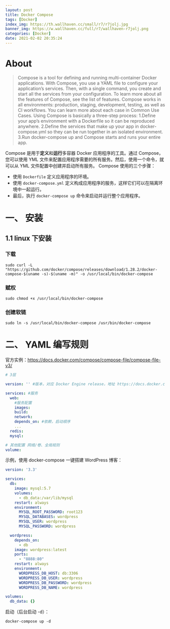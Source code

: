 ```yaml
---
layout: post
title: Docker Compose
tags: [Docker]
index_img: https://th.wallhaven.cc/small/r7/r7jolj.jpg
banner_img: https://w.wallhaven.cc/full/r7/wallhaven-r7jolj.png
categories: [Docker]
date: 2021-02-02 20:35:24
---
```


# About 

> Compose is a tool for defining and running multi-container Docker applications. With Compose, you use a YAML file to configure your application’s services. Then, with a single command, you create and start all the services from your configuration. To learn more about all the features of Compose, see the list of features.
Compose works in all environments: production, staging, development, testing, as well as CI workflows. You can learn more about each case in Common Use Cases.
Using Compose is basically a three-step process:
1.Define your app’s environment with a Dockerfile so it can be reproduced anywhere.
2.Define the services that make up your app in docker-compose.yml so they can be run together in an isolated environment.
3.Run docker-compose up and Compose starts and runs your entire app.

Compose 是用于**定义**和**运行**多容器 Docker 应用程序的工具。通过 Compose，您可以使用 YML 文件来配置应用程序需要的所有服务。然后，使用一个命令，就可以从 YML 文件配置中创建并启动所有服务。
Compose 使用的三个步骤：
- 使用 `Dockerfile` 定义应用程序的环境。
- 使用 `docker-compose.yml` 定义构成应用程序的服务，这样它们可以在隔离环境中一起运行。
- 最后，执行 `docker-compose up` 命令来启动并运行整个应用程序。

# 一、 安装

## 1.1 linux 下安装

### 下载

`sudo curl -L "https://github.com/docker/compose/releases/download/1.28.2/docker-compose-$(uname -s)-$(uname -m)" -o /usr/local/bin/docker-compose`

### 赋权

`sudo chmod +x /usr/local/bin/docker-compose`

### 创建软链

`sudo ln -s /usr/local/bin/docker-compose /usr/bin/docker-compose`

# 二、 YAML 编写规则


官方实例：https://docs.docker.com/compose/compose-file/compose-file-v3/

```yaml
# 3层

version: '' #版本，对应 Docker Engine release，地址 https://docs.docker.com/compose/compose-file

services: #服务
  web:
    #服务配置
    images:
    build:
    network:
    depends_on: #依赖，启动顺序
    ...
  redis:
  mysql:

# 其他配置 网络/卷、全局规则
volume:
```

示例，使用 docker-compose 一键搭建 WordPress 博客：

```yaml
version: '3.3'

services:
  db:
    image: mysql:5.7
    volumes:
      - db_data:/var/lib/mysql
    restart: always
    environment:
      MYSQL_ROOT_PASSWORD: root123
      MYSQL_DATABASES: wordpress
      MYSQL_USER: wordpress
      MYSQL_PASSWORD: wordpress

  wordpress:
    depends_on:
      - db
    image: wordpress:latest
    ports:
      - "8888:80"
    restart: always
    environment:
      WORDPRESS_DB_HOST: db:3306
      WORDPRESS_DB_USER: wordpress
      WORDPRESS_DB_PASSWORD: wordpress
      WORDPRESS_DB_NAME: wordpress

volumes:
  db_data: {}
```

启动（后台启动 -d）：

`docker-compose up -d`